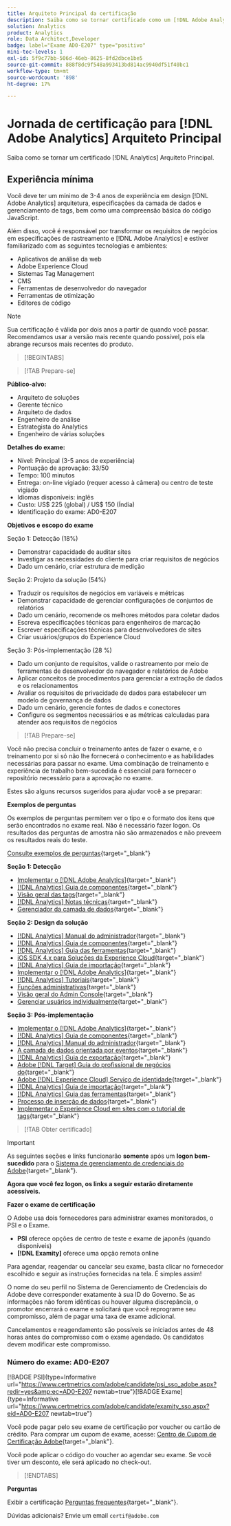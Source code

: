 ```yaml
---
title: Arquiteto Principal da certificação
description: Saiba como se tornar certificado como um [!DNL Adobe Analytics] Arquiteto Principal.
solution: Analytics
product: Analytics
role: Data Architect,Developer
badge: label="Exame AD0-E207" type="positivo"
mini-toc-levels: 1
exl-id: 5f9c77bb-506d-46eb-8625-8fd2dbce1be5
source-git-commit: 888f8dc9f548a993413bd814ac9940df51f40bc1
workflow-type: tm+mt
source-wordcount: '898'
ht-degree: 17%

---
```


# Jornada de certificação para [!DNL Adobe Analytics] Arquiteto Principal

Saiba como se tornar um certificado [!DNL Analytics] Arquiteto Principal.

## Experiência mínima

Você deve ter um mínimo de 3-4 anos de experiência em design [!DNL Adobe Analytics] arquitetura, especificações da camada de dados e gerenciamento de tags, bem como uma compreensão básica do código JavaScript.

Além disso, você é responsável por transformar os requisitos de negócios em especificações de rastreamento e [!DNL Adobe Analytics] e estiver familiarizado com as seguintes tecnologias e ambientes:

* Aplicativos de análise da web
* Adobe Experience Cloud
* Sistemas Tag Management
* CMS
* Ferramentas de desenvolvedor do navegador
* Ferramentas de otimização
* Editores de código

>[!NOTE]
>
>Sua certificação é válida por dois anos a partir de quando você passar. Recomendamos usar a versão mais recente quando possível, pois ela abrange recursos mais recentes do produto.

>[!BEGINTABS]

>[!TAB Prepare-se]

**Público-alvo:**

* Arquiteto de soluções
* Gerente técnico
* Arquiteto de dados
* Engenheiro de análise
* Estrategista do Analytics
* Engenheiro de várias soluções

**Detalhes do exame:**

* Nível: Principal (3-5 anos de experiência)
* Pontuação de aprovação: 33/50
* Tempo: 100 minutos
* Entrega: on-line vigiado (requer acesso à câmera) ou centro de teste vigiado
* Idiomas disponíveis: inglês
* Custo: US$ 225 (global) / US$ 150 (Índia)
* Identificação do exame: AD0-E207

**Objetivos e escopo do exame**

Seção 1: Detecção (18%)

* Demonstrar capacidade de auditar sites
* Investigar as necessidades do cliente para criar requisitos de negócios
* Dado um cenário, criar estrutura de medição

Seção 2: Projeto da solução (54%)

* Traduzir os requisitos de negócios em variáveis e métricas
* Demonstrar capacidade de gerenciar configurações de conjuntos de relatórios
* Dado um cenário, recomende os melhores métodos para coletar dados
* Escreva especificações técnicas para engenheiros de marcação
* Escrever especificações técnicas para desenvolvedores de sites
* Criar usuários/grupos do Experience Cloud

Seção 3: Pós-implementação (28 %)

* Dado um conjunto de requisitos, valide o rastreamento por meio de ferramentas de desenvolvedor do navegador e relatórios de Adobe
* Aplicar conceitos de procedimentos para gerenciar a extração de dados e os relacionamentos
* Avaliar os requisitos de privacidade de dados para estabelecer um modelo de governança de dados
* Dado um cenário, gerencie fontes de dados e conectores
* Configure os segmentos necessários e as métricas calculadas para atender aos requisitos de negócios

>[!TAB Prepare-se]

Você não precisa concluir o treinamento antes de fazer o exame, e o treinamento por si só não lhe fornecerá o conhecimento e as habilidades necessárias para passar no exame. Uma combinação de treinamento e experiência de trabalho bem-sucedida é essencial para fornecer o repositório necessário para a aprovação no exame.

Estes são alguns recursos sugeridos para ajudar você a se preparar:

**Exemplos de perguntas**

Os exemplos de perguntas permitem ver o tipo e o formato dos itens que serão encontrados no exame real. Não é necessário fazer logon. Os resultados das perguntas de amostra não são armazenados e não preveem os resultados reais do teste.

[Consulte exemplos de perguntas](https://scorpion.caveon.com/launchpad/ad0-e207-adobe-analytics-architect-master-copy-y9f8t1){target="_blank"}

**Seção 1: Detecção**

* [Implementar o  [!DNL Adobe Analytics]](https://experienceleague.adobe.com/docs/analytics/implementation/home.html?lang=pt-BR){target="_blank"}
* [[!DNL Analytics] Guia de componentes](https://experienceleague.adobe.com/docs/analytics/components/home.html?lang=pt-BR){target="_blank"}
* [Visão geral das tags](https://experienceleague.adobe.com/docs/experience-platform/tags/home.html?lang=pt-BR){target="_blank"}
* [[!DNL Analytics] Notas técnicas](https://experienceleague.adobe.com/docs/analytics/technotes/home.html?lang=pt-BR){target="_blank"}
* [Gerenciador da camada de dados](https://exchange.adobe.com/apps/ec/101462/data-layer-manager){target="_blank"}

**Seção 2: Design da solução**

* [[!DNL Analytics] Manual do administrador](https://experienceleague.adobe.com/docs/analytics/admin/home.html?lang=pt-BR){target="_blank"}
* [[!DNL Analytics] Guia de componentes](https://experienceleague.adobe.com/docs/analytics/components/home.html?lang=pt-BR){target="_blank"}
* [[!DNL Analytics] Guia das ferramentas](https://experienceleague.adobe.com/docs/analytics/analyze/home.html?lang=pt-BR){target="_blank"}
* [iOS SDK 4.x para Soluções da Experience Cloud](https://experienceleague.adobe.com/docs/mobile-services/ios/overview.html?lang=pt-BR){target="_blank"}
* [[!DNL Analytics] Guia de importação](https://experienceleague.adobe.com/docs/analytics/import/home.html?lang=pt-BR){target="_blank"}
* [Implementar o  [!DNL Adobe Analytics]](https://experienceleague.adobe.com/docs/analytics/implementation/home.html?lang=pt-BR){target="_blank"}
* [[!DNL Analytics] Tutoriais](https://experienceleague.adobe.com/docs/analytics-learn/tutorials/overview.html?lang=pt-BR){target="_blank"}
* [Funções administrativas](https://helpx.adobe.com/in/enterprise/using/admin-roles.html){target="_blank"}
* [Visão geral do Admin Console](https://helpx.adobe.com/in/enterprise/using/admin-console.html#Settings){target="_blank"}
* [Gerenciar usuários individualmente](https://helpx.adobe.com/in/enterprise/using/manage-users-individually.html){target="_blank"}

**Seção 3: Pós-implementação**

* [Implementar o  [!DNL Adobe Analytics]](https://experienceleague.adobe.com/docs/analytics/implementation/home.html?lang=pt-BR){target="_blank"}
* [[!DNL Analytics] Guia de componentes](https://experienceleague.adobe.com/docs/analytics/components/home.html?lang=pt-BR){target="_blank"}
* [[!DNL Analytics] Manual do administrador](https://experienceleague.adobe.com/docs/analytics/admin/home.html?lang=pt-BR){target="_blank"}
* [A camada de dados orientada por eventos](https://jimalytics.com/tag-management/the-event-driven-data-layer/){target="_blank"}
* [[!DNL Analytics] Guia de exportação](https://experienceleague.adobe.com/docs/analytics/export/home.html?lang=pt-BR){target="_blank"}
* [Adobe [!DNL Target] Guia do profissional de negócios do](https://docs.adobe.com/content/help/pt-BR/experience-cloud/user-guides/home.translate.html){target="_blank"}
* [Adobe [!DNL Experience Cloud] Serviço de identidade](https://experienceleague.adobe.com/docs/id-service/using/home.html?lang=pt-BR){target="_blank"}
* [[!DNL Analytics] Guia de importação](https://experienceleague.adobe.com/docs/analytics/import/home.html?lang=pt-BR){target="_blank"}
* [[!DNL Analytics] Guia das ferramentas](https://experienceleague.adobe.com/docs/analytics/analyze/home.html?lang=pt-BR){target="_blank"}
* [Processo de inserção de dados](https://github.com/AdobeDocs/analytics-1.4-apis/blob/master/docs/data-insertion-api/overview/c_data_insertion_process.md){target="_blank"}
* [Implementar o Experience Cloud em sites com o tutorial de tags](https://experienceleague.adobe.com/docs/platform-learn/implement-in-websites/overview.html){target="_blank"}

>[!TAB Obter certificado]

>[!IMPORTANT]
>
>As seguintes seções e links funcionarão **somente**  após um **logon bem-sucedido** para o [Sistema de gerenciamento de credenciais do Adobe](https://www.certmetrics.com/adobe){target="_blank"}.

**Agora que você fez logon, os links a seguir estarão diretamente acessíveis.**

**Fazer o exame de certificação**

O Adobe usa dois fornecedores para administrar exames monitorados, o PSI e o Exame.

* **PSI** oferece opções de centro de teste e exame de japonês (quando disponíveis)
* **[!DNL Examity]** oferece uma opção remota online

Para agendar, reagendar ou cancelar seu exame, basta clicar no fornecedor escolhido e seguir as instruções fornecidas na tela. É simples assim!

O nome do seu perfil no Sistema de Gerenciamento de Credenciais do Adobe deve corresponder exatamente à sua ID do Governo. Se as informações não forem idênticas ou houver alguma discrepância, o promotor encerrará o exame e solicitará que você reprograme seu compromisso, além de pagar uma taxa de exame adicional.

Cancelamentos e reagendamento são possíveis se iniciados antes de 48 horas antes do compromisso com o exame agendado. Os candidatos devem modificar este compromisso.

### Número do exame: AD0-E207

[!BADGE PSI]{type=Informative url="https://www.certmetrics.com/adobe/candidate/psi_sso_adobe.aspx?redir=yes&amp;ec=AD0-E207 newtab=true"}[!BADGE Exame]{type=Informative url="https://www.certmetrics.com/adobe/candidate/examity_sso.aspx?eid=AD0-E207 newtab=true"}

Você pode pagar pelo seu exame de certificação por voucher ou cartão de crédito. Para comprar um cupom de exame, acesse: [Centro de Cupom de Certificação Adobe](https://market.xvoucher.com/adobe/global){target="_blank"}.

Você pode aplicar o código do voucher ao agendar seu exame. Se você tiver um desconto, ele será aplicado no check-out.

>[!ENDTABS]

**Perguntas**

Exibir a certificação [Perguntas frequentes](https://experienceleague.adobe.com/docs/certification/certification/faq.html){target="_blank"}.

Dúvidas adicionais? Envie um email `certif@adobe.com`

